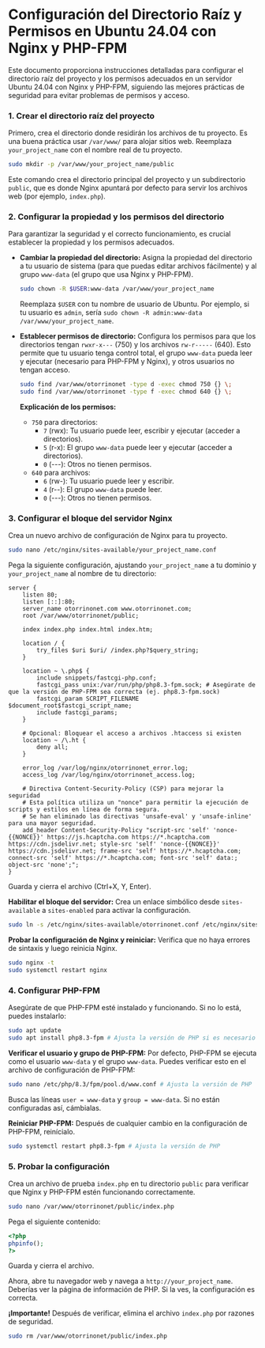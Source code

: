 # Configuración del Directorio Raíz y Permisos en Ubuntu 24.04 con Nginx y PHP-FPM

Este documento proporciona instrucciones detalladas para configurar el directorio raíz del proyecto y los permisos adecuados en un servidor Ubuntu 24.04 con Nginx y PHP-FPM, siguiendo las mejores prácticas de seguridad para evitar problemas de permisos y acceso.

### 1. Crear el directorio raíz del proyecto

Primero, crea el directorio donde residirán los archivos de tu proyecto. Es una buena práctica usar `/var/www/` para alojar sitios web. Reemplaza `your_project_name` con el nombre real de tu proyecto.

```bash
sudo mkdir -p /var/www/your_project_name/public
```

Este comando crea el directorio principal del proyecto y un subdirectorio `public`, que es donde Nginx apuntará por defecto para servir los archivos web (por ejemplo, `index.php`).

### 2. Configurar la propiedad y los permisos del directorio

Para garantizar la seguridad y el correcto funcionamiento, es crucial establecer la propiedad y los permisos adecuados.

*   **Cambiar la propiedad del directorio:**
    Asigna la propiedad del directorio a tu usuario de sistema (para que puedas editar archivos fácilmente) y al grupo `www-data` (el grupo que usa Nginx y PHP-FPM).

    ```bash
    sudo chown -R $USER:www-data /var/www/your_project_name
    ```

    Reemplaza `$USER` con tu nombre de usuario de Ubuntu. Por ejemplo, si tu usuario es `admin`, sería `sudo chown -R admin:www-data /var/www/your_project_name`.

*   **Establecer permisos de directorio:**
    Configura los permisos para que los directorios tengan `rwxr-x---` (750) y los archivos `rw-r-----` (640). Esto permite que tu usuario tenga control total, el grupo `www-data` pueda leer y ejecutar (necesario para PHP-FPM y Nginx), y otros usuarios no tengan acceso.

    ```bash
    sudo find /var/www/otorrinonet -type d -exec chmod 750 {} \;
    sudo find /var/www/otorrinonet -type f -exec chmod 640 {} \;
    ```

    **Explicación de los permisos:**
    *   `750` para directorios:
        *   `7` (rwx): Tu usuario puede leer, escribir y ejecutar (acceder a directorios).
        *   `5` (r-x): El grupo `www-data` puede leer y ejecutar (acceder a directorios).
        *   `0` (---): Otros no tienen permisos.
    *   `640` para archivos:
        *   `6` (rw-): Tu usuario puede leer y escribir.
        *   `4` (r--): El grupo `www-data` puede leer.
        *   `0` (---): Otros no tienen permisos.

### 3. Configurar el bloque del servidor Nginx

Crea un nuevo archivo de configuración de Nginx para tu proyecto.

```bash
sudo nano /etc/nginx/sites-available/your_project_name.conf
```

Pega la siguiente configuración, ajustando `your_project_name` a tu dominio y `your_project_name` al nombre de tu directorio:

```nginx
server {
    listen 80;
    listen [::]:80;
    server_name otorrinonet.com www.otorrinonet.com;
    root /var/www/otorrinonet/public;

    index index.php index.html index.htm;

    location / {
        try_files $uri $uri/ /index.php?$query_string;
    }

    location ~ \.php$ {
        include snippets/fastcgi-php.conf;
        fastcgi_pass unix:/var/run/php/php8.3-fpm.sock; # Asegúrate de que la versión de PHP-FPM sea correcta (ej. php8.3-fpm.sock)
        fastcgi_param SCRIPT_FILENAME $document_root$fastcgi_script_name;
        include fastcgi_params;
    }

    # Opcional: Bloquear el acceso a archivos .htaccess si existen
    location ~ /\.ht {
        deny all;
    }

    error_log /var/log/nginx/otorrinonet_error.log;
    access_log /var/log/nginx/otorrinonet_access.log;

    # Directiva Content-Security-Policy (CSP) para mejorar la seguridad
    # Esta política utiliza un "nonce" para permitir la ejecución de scripts y estilos en línea de forma segura.
    # Se han eliminado las directivas 'unsafe-eval' y 'unsafe-inline' para una mayor seguridad.
    add_header Content-Security-Policy "script-src 'self' 'nonce-{{NONCE}}' https://js.hcaptcha.com https://*.hcaptcha.com https://cdn.jsdelivr.net; style-src 'self' 'nonce-{{NONCE}}' https://cdn.jsdelivr.net; frame-src 'self' https://*.hcaptcha.com; connect-src 'self' https://*.hcaptcha.com; font-src 'self' data:; object-src 'none';";
}
```

Guarda y cierra el archivo (Ctrl+X, Y, Enter).

**Habilitar el bloque del servidor:**
Crea un enlace simbólico desde `sites-available` a `sites-enabled` para activar la configuración.

```bash
sudo ln -s /etc/nginx/sites-available/otorrinonet.conf /etc/nginx/sites-enabled/
```

**Probar la configuración de Nginx y reiniciar:**
Verifica que no haya errores de sintaxis y luego reinicia Nginx.

```bash
sudo nginx -t
sudo systemctl restart nginx
```

### 4. Configurar PHP-FPM

Asegúrate de que PHP-FPM esté instalado y funcionando. Si no lo está, puedes instalarlo:

```bash
sudo apt update
sudo apt install php8.3-fpm # Ajusta la versión de PHP si es necesario
```

**Verificar el usuario y grupo de PHP-FPM:**
Por defecto, PHP-FPM se ejecuta como el usuario `www-data` y el grupo `www-data`. Puedes verificar esto en el archivo de configuración de PHP-FPM:

```bash
sudo nano /etc/php/8.3/fpm/pool.d/www.conf # Ajusta la versión de PHP
```

Busca las líneas `user = www-data` y `group = www-data`. Si no están configuradas así, cámbialas.

**Reiniciar PHP-FPM:**
Después de cualquier cambio en la configuración de PHP-FPM, reinícialo.

```bash
sudo systemctl restart php8.3-fpm # Ajusta la versión de PHP
```

### 5. Probar la configuración

Crea un archivo de prueba `index.php` en tu directorio `public` para verificar que Nginx y PHP-FPM estén funcionando correctamente.

```bash
sudo nano /var/www/otorrinonet/public/index.php
```

Pega el siguiente contenido:

```php
<?php
phpinfo();
?>
```

Guarda y cierra el archivo.

Ahora, abre tu navegador web y navega a `http://your_project_name`. Deberías ver la página de información de PHP. Si la ves, la configuración es correcta.

**¡Importante!** Después de verificar, elimina el archivo `index.php` por razones de seguridad.

```bash
sudo rm /var/www/otorrinonet/public/index.php
```